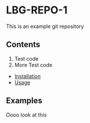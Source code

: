 # LBG-REPO-1
This is an example git repository
## Contents
1. Test code
2. More Test code
* [Installation](#installation)
* [Usage](Usage)

## Examples
Oooo look at this
